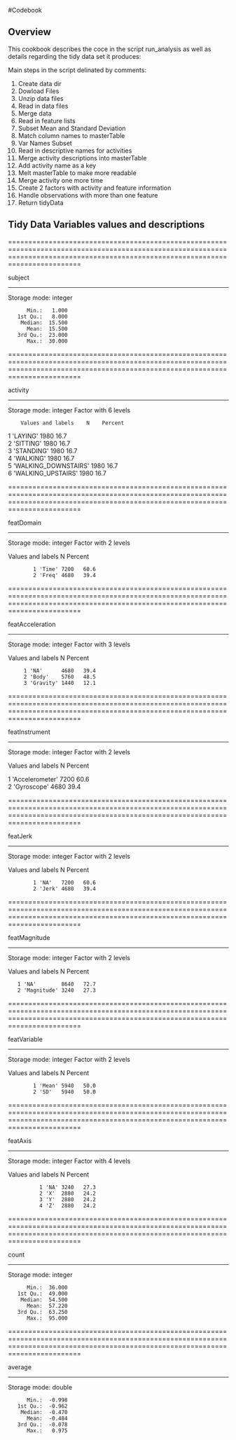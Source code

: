 #Codebook

## Overview
This cookbook describes the coce in the script run_analysis as well as details regarding the tidy data set it produces:

Main steps in the script delinated by comments:
1. Create data dir
2. Dowload Files
3. Unzip data files
4. Read in data files
5. Merge data
6. Read in feature lists
7. Subset Mean and Standard Deviation
8. Match column names to masterTable
9. Var Names Subset
10. Read in descriptive names for activities
11. Merge activity descriptions into masterTable
12. Add activity name as a key
13. Melt masterTable to make more readable
14. Merge activity one more time
15. Create 2 factors with activity and feature information
16. Handle observations with more than one feature
17. Return tidyData

## Tidy Data Variables values and descriptions

====================================================================================================================================================================================

   subject

------------------------------------------------------------------------------------------------------------------------------------------------------------------------------------

   Storage mode: integer

          Min.:   1.000
       1st Qu.:   8.000
        Median:  15.500
          Mean:  15.500
       3rd Qu.:  23.000
          Max.:  30.000

====================================================================================================================================================================================

   activity

------------------------------------------------------------------------------------------------------------------------------------------------------------------------------------

   Storage mode: integer
   Factor with 6 levels

        Values and labels    N    Percent 
                                          
   1 'LAYING'             1980   16.7     
   2 'SITTING'            1980   16.7     
   3 'STANDING'           1980   16.7     
   4 'WALKING'            1980   16.7     
   5 'WALKING_DOWNSTAIRS' 1980   16.7     
   6 'WALKING_UPSTAIRS'   1980   16.7     

====================================================================================================================================================================================

   featDomain

------------------------------------------------------------------------------------------------------------------------------------------------------------------------------------

   Storage mode: integer
   Factor with 2 levels

   Values and labels    N    Percent 
                                     
            1 'Time' 7200   60.6     
            2 'Freq' 4680   39.4     

====================================================================================================================================================================================

   featAcceleration

------------------------------------------------------------------------------------------------------------------------------------------------------------------------------------

   Storage mode: integer
   Factor with 3 levels

   Values and labels    N    Percent 
                                     
         1 'NA'      4680   39.4     
         2 'Body'    5760   48.5     
         3 'Gravity' 1440   12.1     

====================================================================================================================================================================================

   featInstrument

------------------------------------------------------------------------------------------------------------------------------------------------------------------------------------

   Storage mode: integer
   Factor with 2 levels

   Values and labels    N    Percent 
                                     
   1 'Accelerometer' 7200   60.6     
   2 'Gyroscope'     4680   39.4     

====================================================================================================================================================================================

   featJerk

------------------------------------------------------------------------------------------------------------------------------------------------------------------------------------

   Storage mode: integer
   Factor with 2 levels

   Values and labels    N    Percent 
                                     
            1 'NA'   7200   60.6     
            2 'Jerk' 4680   39.4     

====================================================================================================================================================================================

   featMagnitude

------------------------------------------------------------------------------------------------------------------------------------------------------------------------------------

   Storage mode: integer
   Factor with 2 levels

   Values and labels    N    Percent 
                                     
       1 'NA'        8640   72.7     
       2 'Magnitude' 3240   27.3     

====================================================================================================================================================================================

   featVariable

------------------------------------------------------------------------------------------------------------------------------------------------------------------------------------

   Storage mode: integer
   Factor with 2 levels

   Values and labels    N    Percent 
                                     
            1 'Mean' 5940   50.0     
            2 'SD'   5940   50.0     

====================================================================================================================================================================================

   featAxis

------------------------------------------------------------------------------------------------------------------------------------------------------------------------------------

   Storage mode: integer
   Factor with 4 levels

   Values and labels    N    Percent 
                                     
              1 'NA' 3240   27.3     
              2 'X'  2880   24.2     
              3 'Y'  2880   24.2     
              4 'Z'  2880   24.2     

====================================================================================================================================================================================

   count

------------------------------------------------------------------------------------------------------------------------------------------------------------------------------------

   Storage mode: integer

          Min.:  36.000
       1st Qu.:  49.000
        Median:  54.500
          Mean:  57.220
       3rd Qu.:  63.250
          Max.:  95.000

====================================================================================================================================================================================

   average

------------------------------------------------------------------------------------------------------------------------------------------------------------------------------------

   Storage mode: double

          Min.:  -0.998
       1st Qu.:  -0.962
        Median:  -0.470
          Mean:  -0.484
       3rd Qu.:  -0.078
          Max.:   0.975